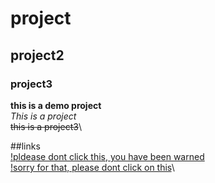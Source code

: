 # project
## project2
### project3

**this is a demo project**\
_This is a project_\
~~this is a project3~~\


##links\
[!pldease dont click this, you have been warned](https://encrypted-tbn0.gstatic.com/images?q=tbn:ANd9GcSr7UXmc8GfTlFx8cg5bpRT4sRlqdLvHzSd8TRFprkUi4BC7IwH-sGc8pgeCuVI_LdK1xk&usqp=CA)\
[!sorry for that, please dont click on this](https://www.youtube.com/watch?v=xvFZjo5PgG0&list=RDxvFZjo5PgG0&start_radio=1)\

